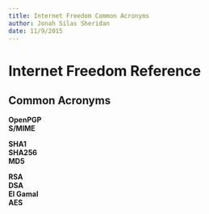 ```yaml
---
title: Internet Freedom Common Acronyms
author: Jonah Silas Sheridan
date: 11/9/2015
---    
```


# Internet Freedom Reference
## Common Acronyms

**OpenPGP**  
**S/MIME**  

**SHA1**  
**SHA256**  
**MD5**  

**RSA**  
**DSA**  
**El Gamal**  
**AES**  
